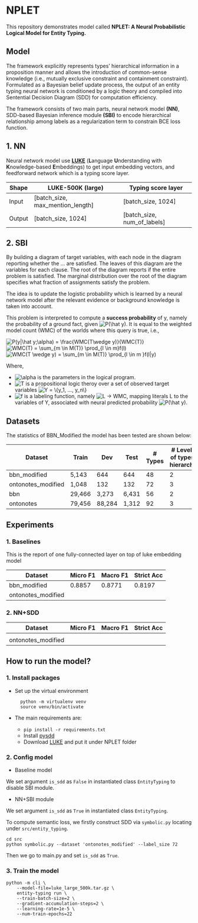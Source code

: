 # NPLET

This repository demonstrates model called **NPLET: A Neural Probabilistic Logical Model for Entity Typing.**

## **Model**

The framework explicitly  represents  types’  hierarchical  information  in  a proposition manner and allows the introduction of common-sense knowledge (i.e., mutually exclusive constraint and containment constraint). Formulated as a Bayesian belief update process, the output of an entity typing neural network is conditioned by a logic theory and compiled into Sentential Decision Diagram (SDD) for computation efficiency.

The framework consists of two main parts, neural network model **(NN)**, SDD-based Bayesian inference module **(SBI)** to encode hierarchical relationship among labels as a regularization term to constrain BCE loss function.

## 1. **NN**

Neural network model use **[LUKE](https://github.com/studio-ousia/luke)** (**L**anguage **U**nderstanding with **K**nowledge-based
**E**mbeddings) to get input embedding vectors, and feedforward network which is a typing score layer.

| Shape  | LUKE-500K (large)                   | Typing score layer             |
| ------ | ----------------------------------- | ------------------------------ |
| Input  | [batch\_size, max\_mention\_length] | [batch\_size, 1024]            |
| Output | [batch\_size, 1024]                 | [batch\_size, num\_of\_labels] |

## 2. **SBI**

<!-- **Problem formulation**

 - Graphical model
 - Approximate inference? -->

By building a diagram of target variables, with each node in the diagram reporting whether the ... are satisfied. The leaves of this diagram are the variables for each clause. The root of the diagram reports if the entire problem is satisfied. The marginal distribution over the root of the diagram specifies what fraction of assignments satisfy the problem.

The idea  is to  update the  logistic probability  which is learned by a neural network model after the relevant evidence or background knowledge is taken into account.

This problem is interpreted to compute a **success probability** of y, namely the probability of a ground fact, given <img src="https://latex.codecogs.com/svg.image?P(\hat&space;y)" title="P(\hat y)" />. It is equal to the weighted model count (WMC) of the worlds where this query is true, i.e.,


<img src="https://latex.codecogs.com/svg.image?P(y|\hat&space;y;\alpha)&space;=&space;\frac{WMC(T\wedge&space;y)}{WMC(T)}" title="P(y|\hat y;\alpha) = \frac{WMC(T\wedge y)}{WMC(T)}" />

<img src="https://latex.codecogs.com/svg.image?WMC(T)&space;=&space;\sum_{m&space;\in&space;M(T)}&space;\prod_{l&space;\in&space;m}f(l)" title="WMC(T) = \sum_{m \in M(T)} \prod_{l \in m}f(l)" />

<img src="https://latex.codecogs.com/svg.image?WMC(T&space;\wedge&space;y)&space;=&space;\sum_{m&space;\in&space;M(T)}&space;\prod_{l&space;\in&space;m&space;}f(l|y)" title="WMC(T \wedge y) = \sum_{m \in M(T)} \prod_{l \in m }f(l|y)" />


Where,

- <img src="https://latex.codecogs.com/svg.image?\alpha" title="\alpha" /> is the parameters in the logical program.
- <img src="https://latex.codecogs.com/svg.image?T" title="T" /> is a propositional logic theroy over a set of observed target variables <img src="https://latex.codecogs.com/svg.image?Y&space;=&space;\{y_1,&space;...,&space;y_n\}" title="Y = \{y_1, ..., y_n\}" />
- <img src="https://latex.codecogs.com/svg.image?f" title="f" /> is a labeling function, namely <img src="https://latex.codecogs.com/svg.image?L&space;->&space;WMC" title="L -> WMC" />, mapping literals L to the variables of Y, associated with neural predicted probability <img src="https://latex.codecogs.com/svg.image?P(\hat&space;y)" title="P(\hat y)" />.

## **Datasets**

The statistics of BBN\_Modified the model has been tested are shown below:

| Dataset             | Train  | Dev    | Test  | # Types | # Levels of types' hierarchy |
| ------------------- | ------ | ------ | ----- | ------- | ---------------------------- |
| bbn_modified        | 5,143  | 644    | 644   | 48      | 2                            |
| ontonotes\_modified | 1,048  | 132    | 132   | 72      | 3                            |
| bbn                 | 29,466 | 3,273  | 6,431 | 56      | 2                            |
| ontonotes           | 79,456 | 88,284 | 1,312 | 92      | 3                            |

## **Experiments**

### 1. Baselines

This is the report of one fully-connected layer on top of luke embedding model

| Dataset            | Micro F1 | Macro F1 | Strict Acc |
| ------------------ | -------- | -------- | ---------- |
| bbn_modified       | 0.8857   | 0.8771   | 0.8197     |
| ontonotes_modified |          |          |            |


### 2. NN+SDD

| Dataset            | Micro F1 | Macro F1 | Strict Acc |
| ------------------ | -------- | -------- | ---------- |
|                    |          |          |            |
| ontonotes_modified |          |          |            |

## **How to run the model?**

### 1. Install packages

- Set up the virtual environment

  ```
    python -m virtualenv venv
    source venv/bin/activate
  ```
- The main requirements are:

  - ``pip install -r requirements.txt``
  - Install [pysdd](https://github.com/wannesm/PySDD)
  - Download [LUKE](https://drive.google.com/file/d/1S7smSBELcZWV7-slfrb94BKcSCCoxGfL/view?usp=sharing) and put it under NPLET folder

### 2. Config model

- Baseline model

We set argument ``is_sdd`` as ``False`` in instantiated class ``EntityTyping`` to disable SBI module.

- NN+SBI module

We set argument ``is_sdd`` as ``True`` in instantiated class ``EntityTyping``.

To compute semantic loss, we firstly construct SDD via ``symbolic.py`` locating under ``src/entity_typing``.

```
cd src
python symbolic.py --dataset 'ontonotes_modified' --label_size 72
```

Then we go to main.py and set ``is_sdd`` as ``True``.

### 3. Train the model

```
python -m cli \
    --model-file=luke_large_500k.tar.gz \
    entity-typing run \
    --train-batch-size=2 \
    --gradient-accumulation-steps=2 \
    --learning-rate=1e-5 \
    --num-train-epochs=22
```
